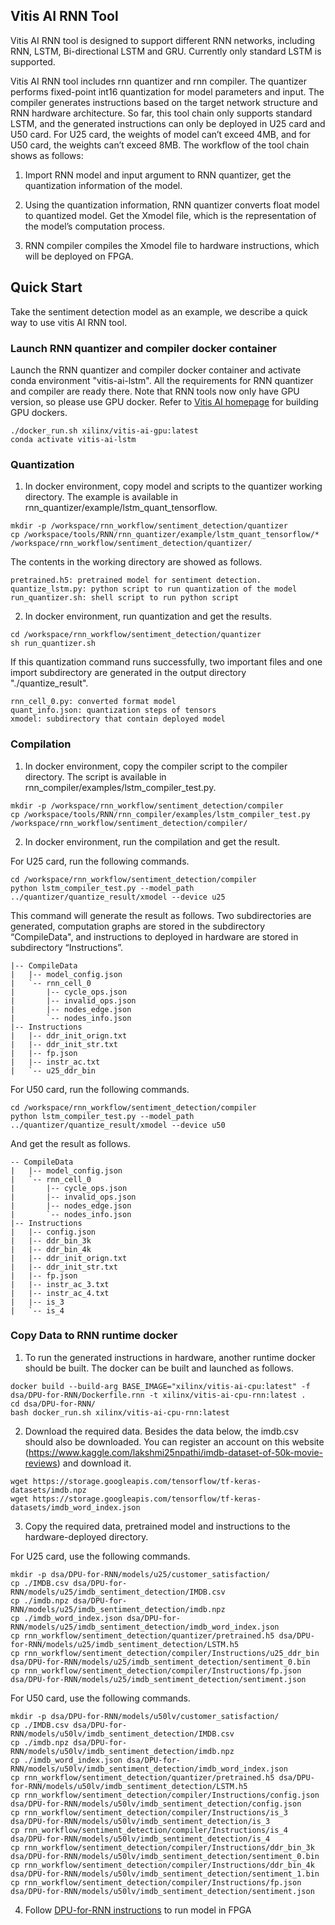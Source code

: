 ## Vitis AI RNN Tool

Vitis AI RNN tool is designed to support different RNN networks, including RNN, LSTM, Bi-directional LSTM and GRU. 
Currently only standard LSTM is supported.

Vitis AI RNN tool includes rnn quantizer and rnn compiler. 
The quantizer performs fixed-point int16 quantization for model parameters and input. 
The compiler generates instructions based on the target network structure and RNN hardware architecture. 
So far, this tool chain only supports standard LSTM, and the generated instructions can only be deployed in U25 card and U50 card. 
For U25 card, the weights of model can’t exceed 4MB, and for U50 card, the weights can’t exceed 8MB. 
The workflow of the tool chain shows as follows:

1. Import RNN model and input argument to RNN quantizer, get the quantization information of the model.

2. Using the quantization information, RNN quantizer converts float model to quantized model. Get the Xmodel file, which is the representation of the model’s computation process.

3. RNN compiler compiles the Xmodel file to hardware instructions, which will be deployed on FPGA.

## Quick Start

Take the sentiment detection model as an example, we describe a quick way to use vitis AI RNN tool.

### Launch RNN quantizer and compiler docker container
Launch the RNN quantizer and compiler docker container and activate conda environment "vitis-ai-lstm". All the requirements for RNN quantizer and compiler are ready there. Note that RNN tools now only have GPU version, so please use GPU docker. Refer to [Vitis AI homepage](https://github.com/Xilinx/Vitis-AI) for building GPU dockers.
```
./docker_run.sh xilinx/vitis-ai-gpu:latest
conda activate vitis-ai-lstm
```

### Quantization
1. In docker environment, copy model and scripts to the quantizer working directory. The example is available in rnn_quantizer/example/lstm_quant_tensorflow.
```
mkdir -p /workspace/rnn_workflow/sentiment_detection/quantizer
cp /workspace/tools/RNN/rnn_quantizer/example/lstm_quant_tensorflow/* /workspace/rnn_workflow/sentiment_detection/quantizer/
```
The contents in the working directory are showed as follows.
```
pretrained.h5: pretrained model for sentiment detection.
quantize_lstm.py: python script to run quantization of the model
run_quantizer.sh: shell script to run python script
```
2. In docker environment, run quantization and get the results.
```
cd /workspace/rnn_workflow/sentiment_detection/quantizer
sh run_quantizer.sh
```
If this quantization command runs successfully, two important files and one import subdirectory are generated in the output directory "./quantize_result".
```
rnn_cell_0.py: converted format model
quant_info.json: quantization steps of tensors
xmodel: subdirectory that contain deployed model
```

### Compilation 
1. In docker environment, copy the compiler script to the compiler directory. The script is available in rnn_compiler/examples/lstm_compiler_test.py.
```
mkdir -p /workspace/rnn_workflow/sentiment_detection/compiler
cp /workspace/tools/RNN/rnn_compiler/examples/lstm_compiler_test.py /workspace/rnn_workflow/sentiment_detection/compiler/
```
2. In docker environment, run the compilation and get the result.

For U25 card, run the following commands.
```
cd /workspace/rnn_workflow/sentiment_detection/compiler
python lstm_compiler_test.py --model_path ../quantizer/quantize_result/xmodel --device u25
```
This command will generate the result as follows. Two subdirectories are generated, computation graphs are stored in the subdirectory “CompileData", and instructions to deployed in hardware are stored in subdirectory “Instructions”.
```
|-- CompileData
|   |-- model_config.json
|   `-- rnn_cell_0
|       |-- cycle_ops.json
|       |-- invalid_ops.json
|       |-- nodes_edge.json
|       `-- nodes_info.json
|-- Instructions
|   |-- ddr_init_orign.txt
|   |-- ddr_init_str.txt
|   |-- fp.json
|   |-- instr_ac.txt
|   `-- u25_ddr_bin
```

For U50 card, run the following commands.
```
cd /workspace/rnn_workflow/sentiment_detection/compiler
python lstm_compiler_test.py --model_path ../quantizer/quantize_result/xmodel --device u50
```
And get the result as follows.
```
-- CompileData
|   |-- model_config.json
|   `-- rnn_cell_0
|       |-- cycle_ops.json
|       |-- invalid_ops.json
|       |-- nodes_edge.json
|       `-- nodes_info.json
|-- Instructions
|   |-- config.json
|   |-- ddr_bin_3k
|   |-- ddr_bin_4k
|   |-- ddr_init_orign.txt
|   |-- ddr_init_str.txt
|   |-- fp.json
|   |-- instr_ac_3.txt
|   |-- instr_ac_4.txt
|   |-- is_3
|   `-- is_4
```

### Copy Data to RNN runtime docker
1. To run the generated instructions in hardware, another runtime docker should be built. The docker can be built and launched as follows.
```
docker build --build-arg BASE_IMAGE="xilinx/vitis-ai-cpu:latest" -f dsa/DPU-for-RNN/Dockerfile.rnn -t xilinx/vitis-ai-cpu-rnn:latest . 
cd dsa/DPU-for-RNN/
bash docker_run.sh xilinx/vitis-ai-cpu-rnn:latest
```
2. Download the required data. Besides the data below, the imdb.csv should also be downloaded. You can register an account on this website (https://www.kaggle.com/lakshmi25npathi/imdb-dataset-of-50k-movie-reviews) and download it.
```
wget https://storage.googleapis.com/tensorflow/tf-keras-datasets/imdb.npz
wget https://storage.googleapis.com/tensorflow/tf-keras-datasets/imdb_word_index.json
```
3. Copy the required data, pretrained model and instructions to the hardware-deployed directory.

For U25 card, use the following commands.
```
mkdir -p dsa/DPU-for-RNN/models/u25/customer_satisfaction/
cp ./IMDB.csv dsa/DPU-for-RNN/models/u25/imdb_sentiment_detection/IMDB.csv
cp ./imdb.npz dsa/DPU-for-RNN/models/u25/imdb_sentiment_detection/imdb.npz
cp ./imdb_word_index.json dsa/DPU-for-RNN/models/u25/imdb_sentiment_detection/imdb_word_index.json
cp rnn_workflow/sentiment_detection/quantizer/pretrained.h5 dsa/DPU-for-RNN/models/u25/imdb_sentiment_detection/LSTM.h5
cp rnn_workflow/sentiment_detection/compiler/Instructions/u25_ddr_bin dsa/DPU-for-RNN/models/u25/imdb_sentiment_detection/sentiment_0.bin
cp rnn_workflow/sentiment_detection/compiler/Instructions/fp.json dsa/DPU-for-RNN/models/u25/imdb_sentiment_detection/sentiment.json
```
For U50 card, use the following commands.
```
mkdir -p dsa/DPU-for-RNN/models/u50lv/customer_satisfaction/
cp ./IMDB.csv dsa/DPU-for-RNN/models/u50lv/imdb_sentiment_detection/IMDB.csv
cp ./imdb.npz dsa/DPU-for-RNN/models/u50lv/imdb_sentiment_detection/imdb.npz
cp ./imdb_word_index.json dsa/DPU-for-RNN/models/u50lv/imdb_sentiment_detection/imdb_word_index.json
cp rnn_workflow/sentiment_detection/quantizer/pretrained.h5 dsa/DPU-for-RNN/models/u50lv/imdb_sentiment_detection/LSTM.h5
cp rnn_workflow/sentiment_detection/compiler/Instructions/config.json dsa/DPU-for-RNN/models/u50lv/imdb_sentiment_detection/config.json
cp rnn_workflow/sentiment_detection/compiler/Instructions/is_3 dsa/DPU-for-RNN/models/u50lv/imdb_sentiment_detection/is_3
cp rnn_workflow/sentiment_detection/compiler/Instructions/is_4 dsa/DPU-for-RNN/models/u50lv/imdb_sentiment_detection/is_4
cp rnn_workflow/sentiment_detection/compiler/Instructions/ddr_bin_3k dsa/DPU-for-RNN/models/u50lv/imdb_sentiment_detection/sentiment_0.bin
cp rnn_workflow/sentiment_detection/compiler/Instructions/ddr_bin_4k dsa/DPU-for-RNN/models/u50lv/imdb_sentiment_detection/sentiment_1.bin
cp rnn_workflow/sentiment_detection/compiler/Instructions/fp.json dsa/DPU-for-RNN/models/u50lv/imdb_sentiment_detection/sentiment.json
```
4. Follow [DPU-for-RNN instructions](../../dsa/DPU-for-RNN) to run model in FPGA 
